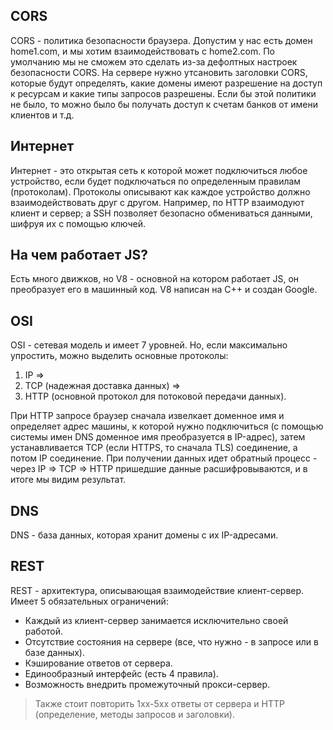 ## CORS
CORS - политика безопасности браузера. Допустим у нас есть домен home1.com, и мы хотим взаимодействовать с home2.com. По умолчанию мы не сможем это сделать из-за дефолтных настроек безопасности CORS. На сервере нужно утсановить заголовки CORS, которые будут определять, какие домены имеют разрешение на доступ к ресурсам и какие типы запросов разрешены. Если бы этой политики не было, то можно было бы получать доступ к счетам банков от имени клиентов и т.д.

## Интернет
Интернет - это открытая сеть к которой может подключиться любое устройство, если будет подключаться по определенным правилам (протоколам). Протоколы описывают как каждое устройство должно взаимодействовать друг с другом. Например, по HTTP взаимодуют клиент и сервер; а SSH позволяет безопасно обмениваться данными, шифруя их с помощью ключей. 

## На чем работает JS?
Есть много движков, но V8 - основной на котором работает JS, он преобразует его в машинный код. V8 написан на C++ и создан Google.  

## OSI
OSI - сетевая модель и имеет 7 уровней. Но, если максимально упростить, можно выделить основные протоколы:

1. IP => 
2. TCP (надежная доставка данных) =>
4. HTTP (основной протокол для потоковой передачи данных).

При HTTP запросе браузер сначала извелкает доменное имя и определяет адрес машины, к которой нужно подключиться (с помощью системы имен DNS доменное имя преобразуется в IP-адрес), затем устанавливается TCP (если HTTPS, то сначала TLS) соединение, а потом IP соединение. При получении данных идет обратный процесс - через IP => TCP => HTTP пришедшие данные расшифровываются, и в итоге мы видим результат.

## DNS 
DNS - база данных, которая хранит домены с их IP-адресами.

## REST
REST - архитектура, описывающая взаимодействие клиент-сервер. Имеет 5 обязательных ограничений:
* Каждый из клиент-сервер занимается исключительно своей работой.
* Отсутствие состояния на сервере (все, что нужно - в запросе или в базе данных).
* Кэширование ответов от сервера.
* Единообразный интерфейс (есть 4 правила).
* Возможность внедрить промежуточный прокси-сервер.
> Также стоит повторить 1xx-5xx ответы от сервера и HTTP (определение, методы запросов и заголовки).
